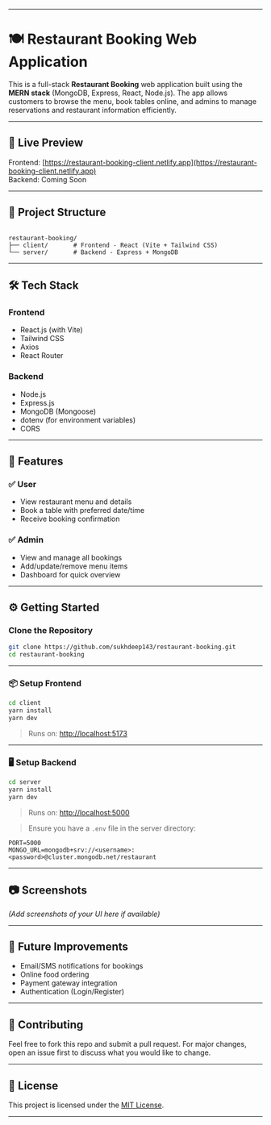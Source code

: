 

---


# 🍽️ Restaurant Booking Web Application

This is a full-stack **Restaurant Booking** web application built using the **MERN stack** (MongoDB, Express, React, Node.js). The app allows customers to browse the menu, book tables online, and admins to manage reservations and restaurant information efficiently.

---

## 🚀 Live Preview

Frontend: [https://restaurant-booking-client.netlify.app](https://restaurant-booking-client.netlify.app)  
Backend: Coming Soon

---

## 📁 Project Structure

```

restaurant-booking/
├── client/       # Frontend - React (Vite + Tailwind CSS)
└── server/       # Backend - Express + MongoDB

````

---

## 🛠 Tech Stack

### Frontend
- React.js (with Vite)
- Tailwind CSS
- Axios
- React Router

### Backend
- Node.js
- Express.js
- MongoDB (Mongoose)
- dotenv (for environment variables)
- CORS

---

## 🔑 Features

### ✅ User
- View restaurant menu and details
- Book a table with preferred date/time
- Receive booking confirmation

### ✅ Admin
- View and manage all bookings
- Add/update/remove menu items
- Dashboard for quick overview

---

## ⚙️ Getting Started

### Clone the Repository

```bash
git clone https://github.com/sukhdeep143/restaurant-booking.git
cd restaurant-booking
````

---

### 📦 Setup Frontend

```bash
cd client
yarn install
yarn dev
```

> Runs on: [http://localhost:5173](http://localhost:5173)

---

### 🖥️ Setup Backend

```bash
cd server
yarn install
yarn dev
```

> Runs on: [http://localhost:5000](http://localhost:5000)

> Ensure you have a `.env` file in the server directory:

```env
PORT=5000
MONGO_URL=mongodb+srv://<username>:<password>@cluster.mongodb.net/restaurant
```

---

## 📷 Screenshots

*(Add screenshots of your UI here if available)*

---

## 📌 Future Improvements

* Email/SMS notifications for bookings
* Online food ordering
* Payment gateway integration
* Authentication (Login/Register)

---

## 🙌 Contributing

Feel free to fork this repo and submit a pull request. For major changes, open an issue first to discuss what you would like to change.

---

## 📄 License

This project is licensed under the [MIT License](LICENSE).

---

